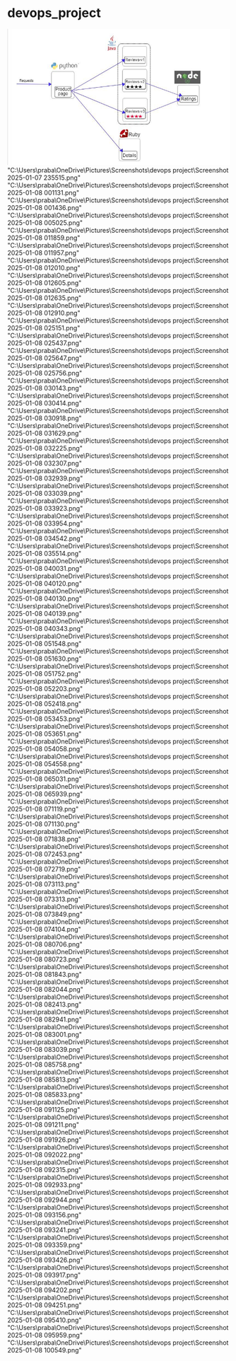 # devops_project

![project overview](first.jpeg)
"C:\Users\praba\OneDrive\Pictures\Screenshots\devops project\Screenshot 2025-01-07 235515.png"
"C:\Users\praba\OneDrive\Pictures\Screenshots\devops project\Screenshot 2025-01-08 001131.png"
"C:\Users\praba\OneDrive\Pictures\Screenshots\devops project\Screenshot 2025-01-08 001436.png"
"C:\Users\praba\OneDrive\Pictures\Screenshots\devops project\Screenshot 2025-01-08 005025.png"
"C:\Users\praba\OneDrive\Pictures\Screenshots\devops project\Screenshot 2025-01-08 011859.png"
"C:\Users\praba\OneDrive\Pictures\Screenshots\devops project\Screenshot 2025-01-08 011957.png"
"C:\Users\praba\OneDrive\Pictures\Screenshots\devops project\Screenshot 2025-01-08 012010.png"
"C:\Users\praba\OneDrive\Pictures\Screenshots\devops project\Screenshot 2025-01-08 012605.png"
"C:\Users\praba\OneDrive\Pictures\Screenshots\devops project\Screenshot 2025-01-08 012635.png"
"C:\Users\praba\OneDrive\Pictures\Screenshots\devops project\Screenshot 2025-01-08 012910.png"
"C:\Users\praba\OneDrive\Pictures\Screenshots\devops project\Screenshot 2025-01-08 025151.png"
"C:\Users\praba\OneDrive\Pictures\Screenshots\devops project\Screenshot 2025-01-08 025437.png"
"C:\Users\praba\OneDrive\Pictures\Screenshots\devops project\Screenshot 2025-01-08 025647.png"
"C:\Users\praba\OneDrive\Pictures\Screenshots\devops project\Screenshot 2025-01-08 025756.png"
"C:\Users\praba\OneDrive\Pictures\Screenshots\devops project\Screenshot 2025-01-08 030143.png"
"C:\Users\praba\OneDrive\Pictures\Screenshots\devops project\Screenshot 2025-01-08 030414.png"
"C:\Users\praba\OneDrive\Pictures\Screenshots\devops project\Screenshot 2025-01-08 030918.png"
"C:\Users\praba\OneDrive\Pictures\Screenshots\devops project\Screenshot 2025-01-08 031629.png"
"C:\Users\praba\OneDrive\Pictures\Screenshots\devops project\Screenshot 2025-01-08 032225.png"
"C:\Users\praba\OneDrive\Pictures\Screenshots\devops project\Screenshot 2025-01-08 032307.png"
"C:\Users\praba\OneDrive\Pictures\Screenshots\devops project\Screenshot 2025-01-08 032939.png"
"C:\Users\praba\OneDrive\Pictures\Screenshots\devops project\Screenshot 2025-01-08 033039.png"
"C:\Users\praba\OneDrive\Pictures\Screenshots\devops project\Screenshot 2025-01-08 033923.png"
"C:\Users\praba\OneDrive\Pictures\Screenshots\devops project\Screenshot 2025-01-08 033954.png"
"C:\Users\praba\OneDrive\Pictures\Screenshots\devops project\Screenshot 2025-01-08 034542.png"
"C:\Users\praba\OneDrive\Pictures\Screenshots\devops project\Screenshot 2025-01-08 035514.png"
"C:\Users\praba\OneDrive\Pictures\Screenshots\devops project\Screenshot 2025-01-08 040031.png"
"C:\Users\praba\OneDrive\Pictures\Screenshots\devops project\Screenshot 2025-01-08 040120.png"
"C:\Users\praba\OneDrive\Pictures\Screenshots\devops project\Screenshot 2025-01-08 040130.png"
"C:\Users\praba\OneDrive\Pictures\Screenshots\devops project\Screenshot 2025-01-08 040139.png"
"C:\Users\praba\OneDrive\Pictures\Screenshots\devops project\Screenshot 2025-01-08 040343.png"
"C:\Users\praba\OneDrive\Pictures\Screenshots\devops project\Screenshot 2025-01-08 051548.png"
"C:\Users\praba\OneDrive\Pictures\Screenshots\devops project\Screenshot 2025-01-08 051630.png"
"C:\Users\praba\OneDrive\Pictures\Screenshots\devops project\Screenshot 2025-01-08 051752.png"
"C:\Users\praba\OneDrive\Pictures\Screenshots\devops project\Screenshot 2025-01-08 052203.png"
"C:\Users\praba\OneDrive\Pictures\Screenshots\devops project\Screenshot 2025-01-08 052418.png"
"C:\Users\praba\OneDrive\Pictures\Screenshots\devops project\Screenshot 2025-01-08 053453.png"
"C:\Users\praba\OneDrive\Pictures\Screenshots\devops project\Screenshot 2025-01-08 053651.png"
"C:\Users\praba\OneDrive\Pictures\Screenshots\devops project\Screenshot 2025-01-08 054058.png"
"C:\Users\praba\OneDrive\Pictures\Screenshots\devops project\Screenshot 2025-01-08 054558.png"
"C:\Users\praba\OneDrive\Pictures\Screenshots\devops project\Screenshot 2025-01-08 065031.png"
"C:\Users\praba\OneDrive\Pictures\Screenshots\devops project\Screenshot 2025-01-08 065939.png"
"C:\Users\praba\OneDrive\Pictures\Screenshots\devops project\Screenshot 2025-01-08 071119.png"
"C:\Users\praba\OneDrive\Pictures\Screenshots\devops project\Screenshot 2025-01-08 071130.png"
"C:\Users\praba\OneDrive\Pictures\Screenshots\devops project\Screenshot 2025-01-08 071838.png"
"C:\Users\praba\OneDrive\Pictures\Screenshots\devops project\Screenshot 2025-01-08 072453.png"
"C:\Users\praba\OneDrive\Pictures\Screenshots\devops project\Screenshot 2025-01-08 072719.png"
"C:\Users\praba\OneDrive\Pictures\Screenshots\devops project\Screenshot 2025-01-08 073113.png"
"C:\Users\praba\OneDrive\Pictures\Screenshots\devops project\Screenshot 2025-01-08 073313.png"
"C:\Users\praba\OneDrive\Pictures\Screenshots\devops project\Screenshot 2025-01-08 073849.png"
"C:\Users\praba\OneDrive\Pictures\Screenshots\devops project\Screenshot 2025-01-08 074104.png"
"C:\Users\praba\OneDrive\Pictures\Screenshots\devops project\Screenshot 2025-01-08 080706.png"
"C:\Users\praba\OneDrive\Pictures\Screenshots\devops project\Screenshot 2025-01-08 080723.png"
"C:\Users\praba\OneDrive\Pictures\Screenshots\devops project\Screenshot 2025-01-08 081843.png"
"C:\Users\praba\OneDrive\Pictures\Screenshots\devops project\Screenshot 2025-01-08 082044.png"
"C:\Users\praba\OneDrive\Pictures\Screenshots\devops project\Screenshot 2025-01-08 082413.png"
"C:\Users\praba\OneDrive\Pictures\Screenshots\devops project\Screenshot 2025-01-08 082941.png"
"C:\Users\praba\OneDrive\Pictures\Screenshots\devops project\Screenshot 2025-01-08 083001.png"
"C:\Users\praba\OneDrive\Pictures\Screenshots\devops project\Screenshot 2025-01-08 083039.png"
"C:\Users\praba\OneDrive\Pictures\Screenshots\devops project\Screenshot 2025-01-08 085758.png"
"C:\Users\praba\OneDrive\Pictures\Screenshots\devops project\Screenshot 2025-01-08 085813.png"
"C:\Users\praba\OneDrive\Pictures\Screenshots\devops project\Screenshot 2025-01-08 085833.png"
"C:\Users\praba\OneDrive\Pictures\Screenshots\devops project\Screenshot 2025-01-08 091125.png"
"C:\Users\praba\OneDrive\Pictures\Screenshots\devops project\Screenshot 2025-01-08 091211.png"
"C:\Users\praba\OneDrive\Pictures\Screenshots\devops project\Screenshot 2025-01-08 091926.png"
"C:\Users\praba\OneDrive\Pictures\Screenshots\devops project\Screenshot 2025-01-08 092022.png"
"C:\Users\praba\OneDrive\Pictures\Screenshots\devops project\Screenshot 2025-01-08 092315.png"
"C:\Users\praba\OneDrive\Pictures\Screenshots\devops project\Screenshot 2025-01-08 092933.png"
"C:\Users\praba\OneDrive\Pictures\Screenshots\devops project\Screenshot 2025-01-08 092944.png"
"C:\Users\praba\OneDrive\Pictures\Screenshots\devops project\Screenshot 2025-01-08 093156.png"
"C:\Users\praba\OneDrive\Pictures\Screenshots\devops project\Screenshot 2025-01-08 093241.png"
"C:\Users\praba\OneDrive\Pictures\Screenshots\devops project\Screenshot 2025-01-08 093359.png"
"C:\Users\praba\OneDrive\Pictures\Screenshots\devops project\Screenshot 2025-01-08 093426.png"
"C:\Users\praba\OneDrive\Pictures\Screenshots\devops project\Screenshot 2025-01-08 093917.png"
"C:\Users\praba\OneDrive\Pictures\Screenshots\devops project\Screenshot 2025-01-08 094202.png"
"C:\Users\praba\OneDrive\Pictures\Screenshots\devops project\Screenshot 2025-01-08 094251.png"
"C:\Users\praba\OneDrive\Pictures\Screenshots\devops project\Screenshot 2025-01-08 095410.png"
"C:\Users\praba\OneDrive\Pictures\Screenshots\devops project\Screenshot 2025-01-08 095959.png"
"C:\Users\praba\OneDrive\Pictures\Screenshots\devops project\Screenshot 2025-01-08 100549.png"